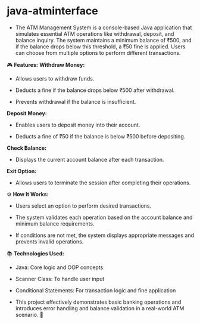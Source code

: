 # java-atminterface
- The ATM Management System is a console-based Java application that simulates essential ATM operations like withdrawal, deposit, and balance inquiry. The system maintains a minimum balance of ₹500, and if the balance drops below this threshold, a ₹50 fine is applied. Users can choose from multiple options to perform different transactions.

🎮 **Features:**
**Withdraw Money:**

- Allows users to withdraw funds.

- Deducts a fine if the balance drops below ₹500 after withdrawal.

- Prevents withdrawal if the balance is insufficient.

**Deposit Money:**

- Enables users to deposit money into their account.

- Deducts a fine of ₹50 if the balance is below ₹500 before depositing.

**Check Balance:**

- Displays the current account balance after each transaction.

**Exit Option:**

- Allows users to terminate the session after completing their operations.

⚙️ **How It Works:**
- Users select an option to perform desired transactions.

- The system validates each operation based on the account balance and minimum balance requirements.

- If conditions are not met, the system displays appropriate messages and prevents invalid operations.

📚 **Technologies Used:**
- Java: Core logic and OOP concepts

- Scanner Class: To handle user input

- Conditional Statements: For transaction logic and fine application

- This project effectively demonstrates basic banking operations and introduces error handling and balance validation in a real-world ATM scenario. 🎯
